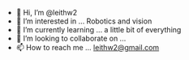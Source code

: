 - 👋 Hi, I’m @leithw2
- 👀 I’m interested in ... Robotics and vision 
- 🌱 I’m currently learning ... a little bit of everything
- 💞️ I’m looking to collaborate on ... 
- 📫 How to reach me ... leithw2@gmail.com

<!---
leithw2/leithw2 is a ✨ special ✨ repository because its `README.md` (this file) appears on your GitHub profile.
You can click the Preview link to take a look at your changes.
--->
